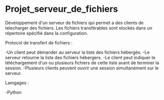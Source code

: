 # Projet_serveur_de_fichiers

Développement d'un serveur de fichiers qui permet a des clients de telecharger des fichiers. 
Les fichiers transférables  sont stockés dans un répertoire spécifié dans la configuration.

Protocol de transfert de fichiers :

-Un client peut démander au serveur la liste des fichiers hébergés.
-Le serveur retourne la liste des fichiers hébergers.
-Le client peut indiquer le téléchargement d'un ou plusieurs fichiers de cette liste avant de terminer la session.
-Plusieurs clients peuvent ouvrir une session simultanément sur le serveur.

Lamgages :

-Python
